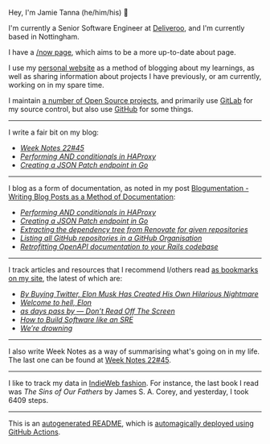 Hey, I'm Jamie
Tanna (he/him/his) 👋

I'm currently a Senior Software Engineer at [Deliveroo](https://deliveroo.engineering/), and I'm currently based in Nottingham.

I have a [/now page](https://www.jvt.me/now/?utm_campaign=github-jamietanna), which aims to be a more up-to-date about page.

I use my [personal website](https://www.jvt.me/?utm_campaign=github-jamietanna) as a method of blogging about my learnings, as well as sharing information about projects I have previously, or am currently, working on in my spare time.

I maintain [a number of Open Source projects](https://www.jvt.me/open-source/?utm_campaign=github-jamietanna), and primarily use [GitLab](https://gitlab.com/jamietanna) for my source control, but also use [GitHub](https://github.com/jamietanna) for some things.

---

I write a fair bit on my blog:


- [_Week Notes 22#45_](https://www.jvt.me/week-notes/2022/45/?utm_campaign=github-jamietanna)
- [_Performing AND conditionals in HAProxy_](https://www.jvt.me/posts/2022/11/10/haproxy-and-conditional/?utm_campaign=github-jamietanna)
- [_Creating a JSON Patch endpoint in Go_](https://www.jvt.me/posts/2022/11/09/http-json-patch-go/?utm_campaign=github-jamietanna)

---

I blog as a form of documentation, as noted in my post [Blogumentation - Writing Blog Posts as a Method of Documentation](https://www.jvt.me/posts/2017/06/25/blogumentation/?utm_campaign=github-jamietanna):


- [_Performing AND conditionals in HAProxy_](https://www.jvt.me/posts/2022/11/10/haproxy-and-conditional/?utm_campaign=github-jamietanna)
- [_Creating a JSON Patch endpoint in Go_](https://www.jvt.me/posts/2022/11/09/http-json-patch-go/?utm_campaign=github-jamietanna)
- [_Extracting the dependency tree from Renovate for given repositories_](https://www.jvt.me/posts/2022/11/01/renovate-dependency-graph/?utm_campaign=github-jamietanna)
- [_Listing all GitHub repositories in a GitHub Organisation_](https://www.jvt.me/posts/2022/10/26/list-github-repos-org/?utm_campaign=github-jamietanna)
- [_Retrofitting OpenAPI documentation to your Rails codebase_](https://www.jvt.me/posts/2022/10/20/rails-openapi-contract-test-retrofit/?utm_campaign=github-jamietanna)

---

I track articles and resources that I recommend I/others read [as bookmarks on my site](https://www.jvt.me/kind/bookmarks/?utm_campaign=github-jamietanna), the latest of which are:


- [_By Buying Twitter, Elon Musk Has Created His Own Hilarious Nightmare_](https://theintercept.com/2022/10/28/elon-musk-twitter/?utm_campaign=github-jamietanna)
- [_Welcome to hell, Elon_](https://www.theverge.com/2022/10/28/23428132/elon-musk-twitter-acquisition-problems-speech-moderation?utm_campaign=github-jamietanna)
- [_as days pass by — Don’t Read Off The Screen_](https://www.kryogenix.org/days/2022/10/18/don-t-read-off-the-screen/?utm_campaign=github-jamietanna)
- [_How to Build Software like an SRE_](https://www.willett.io/posts/precepts/?utm_campaign=github-jamietanna)
- [_We’re drowning_](https://snarfed.org/2022-03-10_were-drowning-software-dependencies?utm_campaign=github-jamietanna)

---

I also write Week Notes as a way of summarising what's going on in my life. The last one can be found at [Week Notes 22#45](https://www.jvt.me/week-notes/2022/45/?utm_campaign=github-jamietanna).

---

I like to track my data in [IndieWeb fashion](https://indieweb.org/why). For instance, the last book I read was _The Sins of Our Fathers_ by James S. A. Corey, and yesterday, I took 6409 steps.

---
This is an [autogenerated README](https://www.jvt.me/posts/2022/01/12/autogenerated-profile-readme/?utm_campaign=github-jamietanna), which is [automagically deployed using GitHub Actions](https://github.com/jamietanna/jamietanna/blob/main/.github/workflows/rebuild.yml).
